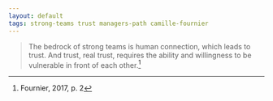 ```yaml
---
layout: default
tags: strong-teams trust managers-path camille-fournier
---
```


> The bedrock of strong teams is human connection, which leads to trust.  And trust, real trust, requires the ability and willingness to be vulnerable in front of each other.[^trust]

[^trust]: Fournier, 2017, p. 2
